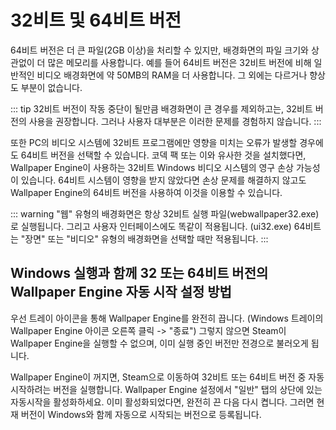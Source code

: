 # 32비트 및 64비트 버전

64비트 버전은 더 큰 파일(2GB 이상)을 처리할 수 있지만, 배경화면의 파일 크기와 상관없이 더 많은 메모리를 사용합니다. 예를 들어 64비트 버전은 32비트 버전에 비해 일반적인 비디오 배경화면에 약 50MB의 RAM을 더 사용합니다. 그 외에는 다르거나 향상도 부분이 없습니다.

::: tip 32비트 버전이 작동 중단이 될만큼 배경화면이 큰 경우를 제외하고는, 32비트 버전의 사용을 권장합니다. 그러나 사용자 대부분은 이러한 문제를 경험하지 않습니다. :::

또한 PC의 비디오 시스템에 32비트 프로그램에만 영향을 미치는 오류가 발생할 경우에도 64비트 버전을 선택할 수 있습니다. 코덱 팩 또는 이와 유사한 것을 설치했다면, Wallpaper Engine이 사용하는 32비트 Windows 비디오 시스템의 영구 손상 가능성이 있습니다. 64비트 시스템이 영향을 받지 않았다면 손상 문제를 해결하지 않고도 Wallpaper Engine의 64비트 버전을 사용하여 이것을 이용할 수 있습니다.

::: warning "웹" 유형의 배경화면은 항상 32비트 실행 파일(webwallpaper32.exe)로 실행됩니다. 그리고 사용자 인터페이스에도 똑같이 적용됩니다. (ui32.exe) 64비트는 "장면" 또는 "비디오" 유형의 배경화면을 선택할 때만 적용됩니다. :::

## Windows 실행과 함께 32 또는 64비트 버전의 Wallpaper Engine 자동 시작 설정 방법

우선 트레이 아이콘을 통해 Wallpaper Engine를 완전히 끕니다. (Windows 트레이의 Wallpaper Engine 아이콘 오른쪽 클릭 -> "종료") 그렇지 않으면 Steam이 Wallpaper Engine을 실행할 수 없으며, 이미 실행 중인 버전만 전경으로 불러오게 됩니다.

Wallpaper Engine이 꺼지면, Steam으로 이동하여 32비트 또는 64비트 버전 중 자동 시작하려는 버전을 실행합니다. Wallpaper Engine 설정에서 "일반" 탭의 상단에 있는 자동시작을 활성화하세요. 이미 활성화되었다면, 완전히 끈 다음 다시 켭니다. 그러면 현재 버전이 Windows와 함께 자동으로 시작되는 버전으로 등록됩니다. 